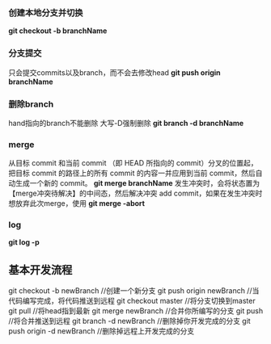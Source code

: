 ### 创建本地分支并切换
**git checkout -b branchName**
### 分支提交  
只会提交commits以及branch，而不会去修改head
**git push origin branchName**
### 删除branch   
hand指向的branch不能删除 大写-D强制删除
**git branch -d branchName**
### merge
从目标 commit 和当前 commit （即 HEAD 所指向的 commit）分叉的位置起，把目标 commit 的路径上的所有 commit 的内容一并应用到当前 commit，然后自动生成一个新的 commit。
**git merge branchName**
发生冲突时，会将状态置为【merge冲突待解决】的中间态，然后解决冲突 add commit，如果在发生冲突时想放弃此次merge，使用
**git merge -abort**

### log
**git log -p** 

## 基本开发流程
git checkout -b newBranch  //创建一个新分支
git push origin newBranch  //当代码编写完成，将代码推送到远程
git checkout master  //将分支切换到master
git pull //将head指到最新
git merge newBranch  //合并你所编写的分支
git push //将合并推送到远程
git branch -d newBranch  //删除掉你开发完成的分支
git push origin -d newBranch  //删除掉远程上开发完成的分支